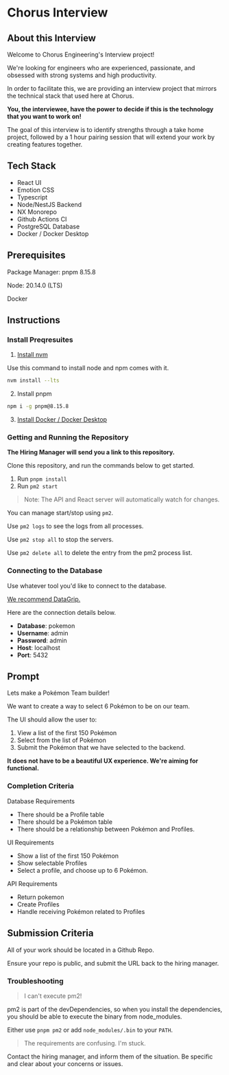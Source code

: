 # Chorus Interview

## About this Interview

Welcome to Chorus Engineering's Interview project!

We're looking for engineers who are experienced, passionate, and obsessed with strong systems and high productivity.

In order to facilitate this, we are providing an interview project that mirrors the technical stack that used
here at Chorus.

**You, the interviewee, have the power to decide if this is the technology that you want to work on!**

The goal of this interview is to identify strengths through a take home project, followed by
a 1 hour pairing session that will extend your work by creating features together.

## Tech Stack

- React UI
- Emotion CSS
- Typescript
- Node/NestJS Backend
- NX Monorepo
- Github Actions CI
- PostgreSQL Database
- Docker / Docker Desktop

## Prerequisites

Package Manager: pnpm 8.15.8

Node: 20.14.0 (LTS)

Docker

## Instructions

### Install Preqresuites
1. [Install nvm](https://github.com/nvm-sh/nvm?tab=readme-ov-file#installing-and-updating)

Use this command to install node and npm comes with it.
```bash
nvm install --lts 
```

2. Install pnpm
```bash
npm i -g pnpm@8.15.8
```
3. [Install Docker / Docker Desktop](https://www.docker.com/products/docker-desktop/)


### Getting and Running the Repository

**The Hiring Manager will send you a link to this repository.**

Clone this repository, and run the commands below to get started.

1. Run `pnpm install`
2. Run `pm2 start`

> Note: The API and React server will automatically watch for changes.

You can manage start/stop using `pm2`.

Use `pm2 logs` to see the logs from all processes.

Use `pm2 stop all` to stop the servers.

Use `pm2 delete all` to delete the entry from the pm2 process list.

### Connecting to the Database
Use whatever tool you'd like to connect to the database.

[We recommend DataGrip.](https://www.jetbrains.com/datagrip/)

Here are the connection details below.

- **Database**: pokemon
- **Username**: admin
- **Password**: admin
- **Host**: localhost
- **Port**: 5432

## Prompt

Lets make a Pokémon Team builder!

We want to create a way to select 6 Pokémon to be on our team.

The UI should allow the user to:

1. View a list of the first 150 Pokémon
2. Select from the list of Pokémon
3. Submit the Pokémon that we have selected to the backend.

**It does not have to be a beautiful UX experience. We're aiming for functional.**

### Completion Criteria

Database Requirements

- There should be a Profile table
- There should be a Pokémon table
- There should be a relationship between Pokémon and Profiles.

UI Requirements

- Show a list of the first 150 Pokémon
- Show selectable Profiles
- Select a profile, and choose up to 6 Pokémon.

API Requirements

- Return pokemon
- Create Profiles
- Handle receiving Pokémon related to Profiles

## Submission Criteria

All of your work should be located in a Github Repo.

Ensure your repo is public, and submit the URL back to the hiring manager.

### Troubleshooting

> I can't execute pm2!

pm2 is part of the devDependencies, so when you install the dependencies, you should be able to
execute the binary from node_modules.

Either use `pnpm pm2` or add `node_modules/.bin` to your `PATH`.

> The requirements are confusing. I'm stuck.

Contact the hiring manager, and inform them of the situation. Be specific and clear about your concerns or issues.

